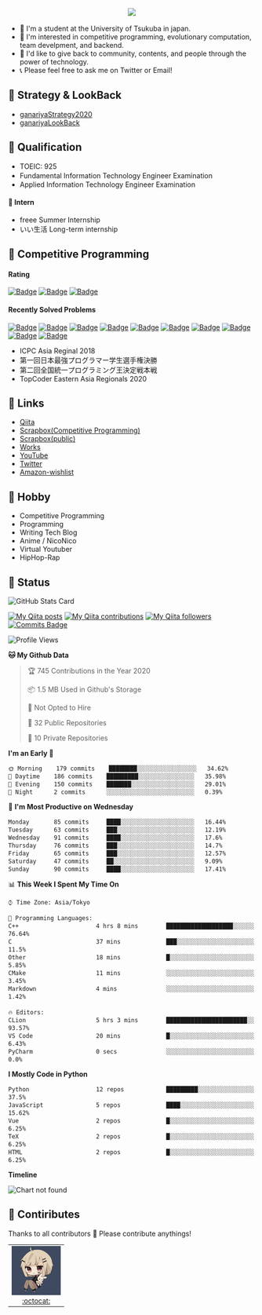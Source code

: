 <!-- 
```bash
$ docker run --rm ganariya/ganariya:ascii

  __ _  __ _ _ __   __ _ _ __(_)_   _  __ _
 / _` |/ _` | '_ \ / _` | '__| | | | |/ _` |
| (_| | (_| | | | | (_| | |  | | |_| | (_| |
 \__, |\__,_|_| |_|\__,_|_|  |_|\__, |\__,_|
 |___/                          |___/

``` -->

<div align="center">
  <img src="https://media1.tenor.com/images/231ed5e3ad49ebbfd3770031cc1b3f75/tenor.gif?itemid=7432079"/>
</div>

- 🏫 I'm a student at the University of Tsukuba in japan.
- 🌱 I'm interested in competitive programming, evolutionary computation, team develpment, and backend.
- 💖 I'd like to give back to community, contents, and people through the power of technology.
- 📞 Please feel free to ask me on Twitter or Email!

## 🐾 Strategy & LookBack

- [ganariyaStrategy2020](https://docs.google.com/presentation/d/1miXe07Y9XukI6bwbh8q4TjisLdw-n51e3prdmfTTCgY/edit)
- [ganariyaLookBack](https://drive.google.com/drive/folders/16P73HK-dLVChC2ivkYosRIY9bT6VXmaC?usp=sharing)

## 🐾 Qualification

- TOEIC: 925
- Fundamental Information Technology Engineer Examination　
- Applied Information Technology Engineer Examination

#### 🐾 Intern

- freee Summer Internship
- いい生活 Long-term internship


## 🐾 Competitive Programming

#### Rating

[![Badge](https://cp-logo.vercel.app/atcoder/ganariya2525)](https://atcoder.jp/users/ganariya2525) [![Badge](https://cp-logo.vercel.app/codeforces/ganariya)](https://codeforces.com/profile/ganariya) [![Badge](https://cp-logo.vercel.app/yukicoder/ganariya)](https://yukicoder.me/users/3037)

<!--START_SECTION:custom_action-->
#### Recently Solved Problems
[![Badge](https://img.shields.io/static/v1?label=ABC181C%20300&message=AC&color=brightgreen)](https://atcoder.jp/contests/abc181/submissions/17856398)
[![Badge](https://img.shields.io/static/v1?label=ABC181E%20500&message=AC&color=brightgreen)](https://atcoder.jp/contests/abc181/submissions/17803268)
[![Badge](https://img.shields.io/static/v1?label=ABC181D%20400&message=AC&color=brightgreen)](https://atcoder.jp/contests/abc181/submissions/17793580)
[![Badge](https://img.shields.io/static/v1?label=ABC181D%200&message=WA&color=yellow)](https://atcoder.jp/contests/abc181/submissions/17790969)
[![Badge](https://img.shields.io/static/v1?label=ABC181C%20300&message=AC&color=brightgreen)](https://atcoder.jp/contests/abc181/submissions/17787775)
[![Badge](https://img.shields.io/static/v1?label=ABC181B%20200&message=AC&color=brightgreen)](https://atcoder.jp/contests/abc181/submissions/17783660)
[![Badge](https://img.shields.io/static/v1?label=ABC181A%20100&message=AC&color=brightgreen)](https://atcoder.jp/contests/abc181/submissions/17779848)
[![Badge](https://img.shields.io/static/v1?label=ARC107C%20500&message=AC&color=brightgreen)](https://atcoder.jp/contests/arc107/submissions/17771747)
[![Badge](https://img.shields.io/static/v1?label=ARC107C%200&message=WA&color=yellow)](https://atcoder.jp/contests/arc107/submissions/17771745)
[![Badge](https://img.shields.io/static/v1?label=ARC107A%20300&message=AC&color=brightgreen)](https://atcoder.jp/contests/arc107/submissions/17771707)

<!--END_SECTION:custom_action-->

- ICPC Asia Reginal 2018
- 第一回日本最強プログラマー学生選手権決勝
- 第二回全国統一プログラミング王決定戦本戦
- TopCoder Eastern Asia Regionals 2020


## 🐾 Links

- [Qiita](https://qiita.com/ganariya)
- [Scrapbox(Competitive Programming)](https://scrapbox.io/ganariya/)
- [Scrapbox(public)](https://scrapbox.io/ganariya-public/)
- [Works](https://ganariya.github.io/works/)
- [YouTube](https://www.youtube.com/channel/UCPTKMrRhOSf30v59Ktbpl1A)
- [Twitter](https://twitter.com/ganariya)
- [Amazon-wishlist](https://www.amazon.co.jp/hz/wishlist/ls/7297J1ZN3DSH)

## 🐾 Hobby

- Competitive Programming
- Programming
- Writing Tech Blog
- Anime / NicoNico
- Virtual Youtuber
- HipHop-Rap

## 🐾 Status

![GitHub Stats Card](https://github-readme-stats.vercel.app/api?username=Ganariya&count_private=true&show_icons=true&theme=dracula)


[![My Qiita posts](https://qiita-badge.apiapi.app/s/ganariya/posts.svg)](http://qiita.com/ganariya) 
[![My Qiita contributions](https://qiita-badge.apiapi.app/s/ganariya/contributions.svg)](http://qiita.com/ganariya) [![My Qiita followers](https://qiita-badge.apiapi.app/s/ganariya/followers.svg)](http://qiita.com/ganariya) [![Commits Badge](https://badges.pufler.dev/commits/monthly/Ganariya)](https://github.com/Ganariya)

<!--START_SECTION:waka-->
![Profile Views](http://img.shields.io/badge/Profile%20Views-65-blue)

**🐱 My Github Data** 

> 🏆 745 Contributions in the Year 2020
 > 
> 📦 1.5 MB Used in Github's Storage 
 > 
> 🚫 Not Opted to Hire
 > 
> 📜 32 Public Repositories
 > 
> 🔑 10 Private Repositories 

**I'm an Early 🐤** 

```text
🌞 Morning    179 commits    ████████░░░░░░░░░░░░░░░░░   34.62% 
🌆 Daytime    186 commits    █████████░░░░░░░░░░░░░░░░   35.98% 
🌃 Evening    150 commits    ███████░░░░░░░░░░░░░░░░░░   29.01% 
🌙 Night      2 commits      ░░░░░░░░░░░░░░░░░░░░░░░░░   0.39%

```
📅 **I'm Most Productive on Wednesday** 

```text
Monday       85 commits     ████░░░░░░░░░░░░░░░░░░░░░   16.44% 
Tuesday      63 commits     ███░░░░░░░░░░░░░░░░░░░░░░   12.19% 
Wednesday    91 commits     ████░░░░░░░░░░░░░░░░░░░░░   17.6% 
Thursday     76 commits     ███░░░░░░░░░░░░░░░░░░░░░░   14.7% 
Friday       65 commits     ███░░░░░░░░░░░░░░░░░░░░░░   12.57% 
Saturday     47 commits     ██░░░░░░░░░░░░░░░░░░░░░░░   9.09% 
Sunday       90 commits     ████░░░░░░░░░░░░░░░░░░░░░   17.41%

```


📊 **This Week I Spent My Time On** 

```text
⌚︎ Time Zone: Asia/Tokyo

💬 Programming Languages: 
C++                      4 hrs 8 mins        ███████████████████░░░░░░   76.64% 
C                        37 mins             ███░░░░░░░░░░░░░░░░░░░░░░   11.5% 
Other                    18 mins             █░░░░░░░░░░░░░░░░░░░░░░░░   5.85% 
CMake                    11 mins             ░░░░░░░░░░░░░░░░░░░░░░░░░   3.45% 
Markdown                 4 mins              ░░░░░░░░░░░░░░░░░░░░░░░░░   1.42%

🔥 Editors: 
CLion                    5 hrs 3 mins        ███████████████████████░░   93.57% 
VS Code                  20 mins             █░░░░░░░░░░░░░░░░░░░░░░░░   6.43% 
PyCharm                  0 secs              ░░░░░░░░░░░░░░░░░░░░░░░░░   0.0%

```

**I Mostly Code in Python** 

```text
Python                   12 repos            █████████░░░░░░░░░░░░░░░░   37.5% 
JavaScript               5 repos             ████░░░░░░░░░░░░░░░░░░░░░   15.62% 
Vue                      2 repos             █░░░░░░░░░░░░░░░░░░░░░░░░   6.25% 
TeX                      2 repos             █░░░░░░░░░░░░░░░░░░░░░░░░   6.25% 
HTML                     2 repos             █░░░░░░░░░░░░░░░░░░░░░░░░   6.25%

```


**Timeline**

![Chart not found](https://github.com/Ganariya/Ganariya/blob/master/charts/bar_graph.png) 


<!--END_SECTION:waka-->

## 🐾 Contiributes

Thanks to all contributors 🎉
Please contribute anythings!

<table>
  <tr>
    <td align="center"><a href="https://github.com/Ganariya"><img src="https://github.com/Ganariya/Ganariya/blob/master/ganariya.png?raw=true" width="100px;" alt="ganariya"/><br /><a href="https://github.com/Ganariya" title="Code">:octocat: </a></a></td>
  </tr>
</table>








